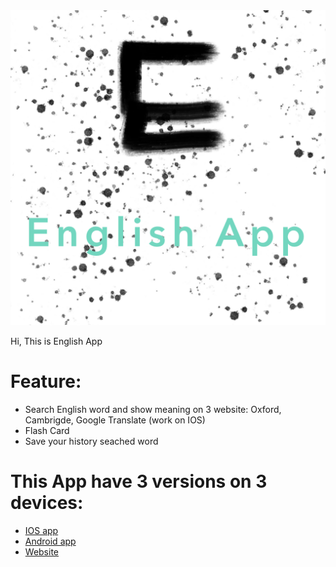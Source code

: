 <div align="center">
  <img src="image_logo/logo_git.PNG" style="width=30%; height=30%">
</div>

Hi, This is English App

# Feature:
* Search English word and show meaning on 3 website: Oxford, Cambrigde, Google Translate (work on IOS)
* Flash Card
* Save your history seached word

# This App have 3 versions on 3 devices:
* [IOS app](https://github.com/vitiennam/EngS)
* [Android app](https://github.com/vitiennam/EngSAndroid)
* [Website](https://github.com/vitiennam/EngSWeb)
